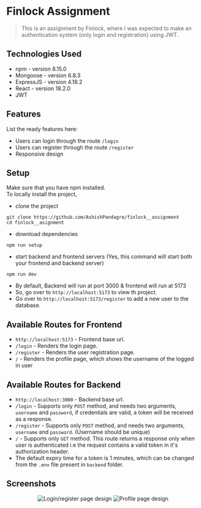 # Finlock Assignment
> This is an assignment by Finlock, where I was expected to make an authentication system (only login and registration) using JWT.
<!-- > Live demo [_here_](https://www.example.com). If you have the project hosted somewhere, include the link here. -->


## Technologies Used
- npm - version 8.15.0
- Mongoose - version 6.8.3
- ExpressJS - version 4.18.2
- React - version 18.2.0
- JWT


## Features
List the ready features here:
- Users can login through the route `/login`
- Users can register through the route `/register`
- Responsive design


## Setup
Make sure that you have npm installed. <br>
To locally install the project,
- clone the project
```
git clone https://github.com/AshishPandagre/finlock__assignment
cd finlock__asignment
```
- download dependencies
```
npm run setup
```
- start backend and frontend servers (Yes, this command will start both your frontend and backend server)
```
npm run dev
```
- By default, Backend will run at port 3000 & frontend will run at 5173
- So, go over to `http://localhost:5173` to view th project.
- Go over to `http://localhost:5173/register` to add a new user to the database.


## Available Routes for Frontend
- `http://localhost:5173` - Frontend base url.
- `/login` - Renders the login page.
- `/register` - Renders the user registration page.
- `/` - Renders the profile page, which shows the username of the logged in user


## Available Routes for Backend
- `http://localhost:3000` - Backend base url.
- `/login` - Supports only `POST` method, and needs two arguments, `username` and `password`, if credentials are valid, a token will be received as a response.
- `/register` - Supports only `POST` method, and needs two arguments, `username` and `password`. (Username should be unique)
- `/` - Supports only `GET` method. This route returns a response only when user is authenticated i.e the request contains a valid token in it's authorization header.
- The default expiry time for a token is 1 minutes, which can be changed from the `.env` file present in `backend` folder. 


## Screenshots
<p align="center">
  <img src="./1.png" alt="Login/register page design" title="Login/register page design">
  <img src="./2.png"  alt="Profile page design" title="Profile page design">
</p>

